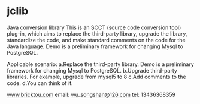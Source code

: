 # jclib
Java conversion library
This is an SCCT (source code conversion tool) plug-in, which aims to replace the third-party library, upgrade the library, standardize the code, 
and make standard comments on the code for the Java language. Demo is a preliminary framework for changing Mysql to PostgreSQL.

Applicable scenario:
a.Replace the third-party library. Demo is a preliminary framework for changing Mysql to PostgreSQL.
b.Upgrade third-party libraries. For example, upgrade from mysql5 to 8
c.Add comments to the code.
d.You can think of it.

www.bricktou.com
email: wu_songshan@126.com
tel: 13436368359
